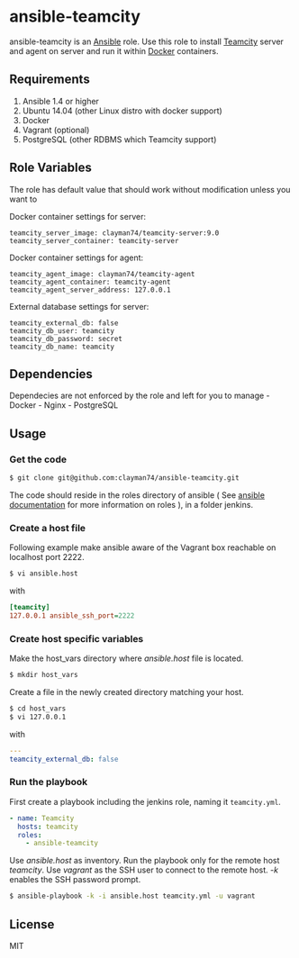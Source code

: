 ansible-teamcity
=========

ansible-teamcity is an [Ansible](http://ansible.com) role.
Use this role to install [Teamcity](http://www.jetbrains.com/teamcity/) server and agent on server and run it within [Docker](http://docker.com) containers.

Requirements
------------

1. Ansible 1.4 or higher
2. Ubuntu 14.04 (other Linux distro with docker support)
3. Docker
4. Vagrant (optional)
5. PostgreSQL (other RDBMS which Teamcity support)

Role Variables
--------------

The role has default value that should work without modification unless you want to

Docker container settings for server:

    teamcity_server_image: clayman74/teamcity-server:9.0
    teamcity_server_container: teamcity-server

Docker container settings for agent:

    teamcity_agent_image: clayman74/teamcity-agent
    teamcity_agent_container: teamcity-agent
    teamcity_agent_server_address: 127.0.0.1

External database settings for server:

    teamcity_external_db: false
    teamcity_db_user: teamcity
    teamcity_db_password: secret
    teamcity_db_name: teamcity

Dependencies
------------

Dependecies are not enforced by the role and left for you to manage - Docker - Nginx - PostgreSQL

Usage
----------------

### Get the code

```bash
$ git clone git@github.com:clayman74/ansible-teamcity.git
```

The code should reside in the roles directory of ansible ( See [ansible documentation](http://www.ansibleworks.com/docs/playbooks.html#roles) for more information on roles ), in a folder jenkins.

### Create a host file

Following example make ansible aware of the Vagrant box reachable on localhost port 2222.

```bash
$ vi ansible.host
```

with

```ini
[teamcity]
127.0.0.1 ansible_ssh_port=2222
```

### Create host specific variables

Make the host_vars directory where *ansible.host* file is located.

```bash
$ mkdir host_vars
```

Create a file in the newly created directory matching your host.

```bash
$ cd host_vars
$ vi 127.0.0.1
```

with

```yaml
---
teamcity_external_db: false
```

### Run the playbook


First create a playbook including the jenkins role, naming it `teamcity.yml`.

```yml
- name: Teamcity
  hosts: teamcity
  roles:
    - ansible-teamcity
```

Use *ansible.host* as inventory. Run the playbook only for the remote host *teamcity*. Use *vagrant* as the SSH user to connect to the remote host. *-k* enables the SSH password prompt.

```bash
$ ansible-playbook -k -i ansible.host teamcity.yml -u vagrant
```

License
-------

MIT
